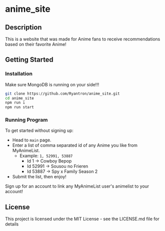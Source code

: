 # anime_site

## Description
This is a website that was made for Anime fans to receive recommendations based on their favorite Anime!

## Getting Started

### Installation

Make sure MongoDB is running on your side!!!

```bash
git clone https://github.com/Ryantron/anime_site.git
cd anime_site
npm run i
npm run start 
```

### Running Program
To get started without signing up:
- Head to `main` page.
- Enter a list of comma separated id of any Anime you like from MyAnimeList.
  - Example: `1, 52991, 53887`
    - Id 1 -> Cowboy Bepop
    - Id 52991 -> Sousou no Frieren
    - Id 53887 -> Spy x Family Season 2
- Submit the list, then enjoy!

Sign up for an account to link any MyAnimeList user's animelist to your account!


## License

This project is licensed under the MIT License - see the LICENSE.md file for details
